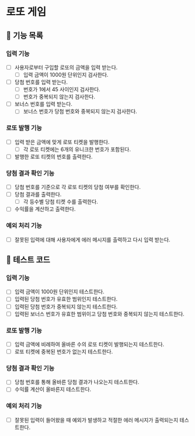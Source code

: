 # 로또 게임

## 🚀 기능 목록

### 입력 기능
- [ ] 사용자로부터 구입할 로또의 금액을 입력 받는다.
    - [ ] 입력 금액이 1000원 단위인지 검사한다.
- [ ] 당첨 번호를 입력 받는다.
    - [ ] 번호가 1에서 45 사이인지 검사한다.
    - [ ] 번호가 중복되지 않는지 검사한다.
- [ ] 보너스 번호를 입력 받는다.
    - [ ] 보너스 번호가 당첨 번호와 중복되지 않는지 검사한다.

### 로또 발행 기능
- [ ] 입력 받은 금액에 맞게 로또 티켓을 발행한다.
    - [ ] 각 로또 티켓에는 6개의 유니크한 번호가 포함된다.
- [ ] 발행한 로또 티켓의 번호를 출력한다.

### 당첨 결과 확인 기능
- [ ] 당첨 번호를 기준으로 각 로또 티켓의 당첨 여부를 확인한다.
- [ ] 당첨 결과를 출력한다.
    - [ ] 각 등수별 당첨 티켓 수를 출력한다.
- [ ] 수익률을 계산하고 출력한다.

### 예외 처리 기능
- [ ] 잘못된 입력에 대해 사용자에게 에러 메시지를 출력하고 다시 입력 받는다.

## 🎯 테스트 코드

### 입력 기능
- [ ] 입력 금액이 1000원 단위인지 테스트한다.
- [ ] 입력된 당첨 번호가 유효한 범위인지 테스트한다.
- [ ] 입력된 당첨 번호가 중복되지 않는지 테스트한다.
- [ ] 입력된 보너스 번호가 유효한 범위이고 당첨 번호와 중복되지 않는지 테스트한다.

### 로또 발행 기능
- [ ] 입력 금액에 비례하여 올바른 수의 로또 티켓이 발행되는지 테스트한다.
- [ ] 로또 티켓에 중복된 번호가 없는지 테스트한다.

### 당첨 결과 확인 기능
- [ ] 당첨 번호를 통해 올바른 당첨 결과가 나오는지 테스트한다.
- [ ] 수익률 계산이 올바른지 테스트한다.

### 예외 처리 기능
- [ ] 잘못된 입력이 들어왔을 때 예외가 발생하고 적절한 에러 메시지가 출력되는지 테스트한다.